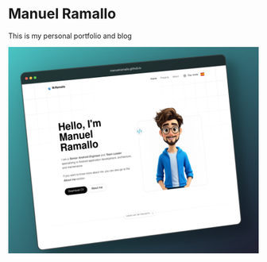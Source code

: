 # Manuel Ramallo

This is my personal portfolio and blog

![Manuel Ramallo Cover Readme](https://github.com/ManuelRamallo/manuelramallo.github.io/blob/main/public/assets/images/readme_image.png)
